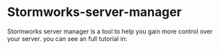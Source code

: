 # Stormworks-server-manager
Stormworks server manager is a tool to help you gain more control over your server.
you can see an full tutorial in:
